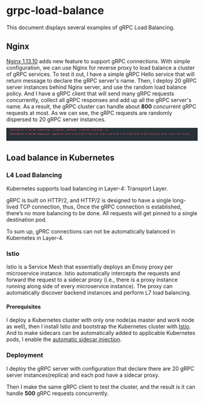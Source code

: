 # grpc-load-balance

This document displays several examples of gRPC Load Balancing. 

## Nginx 

[Nginx 1.13.10](https://www.nginx.com/blog/nginx-1-13-10-grpc/) adds new feature to support gRPC connections. With simple configuration, we can use Nginx for reverse proxy to load balance a cluster of gRPC services. 
To test it out, I have a simple gRPC Hello service that will return message to declare the gRPC server's name. Then, I deploy 20 gRPC server instances behind Nginx server, and use the random load balance policy. 
And I have a gRPC client that will send many gRPC requests concurrently, collect all gRPC responses and add up all the gRPC server's name. As a result, the gRPC cluster can handle about **800** concurrent gRPC requests at most. As we can see, the gRPC requests are randomly dispersed to 20 gRPC server instances.

![](https://github.com/yuyilei/grpc-load-balance/blob/master/pictrue/ng.jpg?raw=true) 

## Load balance in Kubernetes

### L4 Load Balancing

Kubernetes supports load balancing in Layer-4: Transport Layer. 

gRPC is built on HTTP/2, and HTTP/2 is designed to have a single long-lived TCP connection, thus, Once the gRPC connection is established, there’s no more balancing to be done. All requests will get pinned to a single destination pod.

To sum up, gPRC connections can not be automatically balanced in Kubernetes in Layer-4.

### Istio

Istio is a Service Mesh that essentially deploys an Envoy proxy per microservice instance. Istio automatically intercepts the requests and forward the request to a sidecar proxy (i.e., there is a proxy instance running along side of every microservice instance). The proxy can automatically discover backend instances and perform L7 load balancing. 

#### Prerequisites
I deploy a Kubernetes cluster with only one node(as master and work node as well), then I install Istio and bootstrap the Kubernetes cluster with [Istio](https://istio.io/docs/setup/install/kubernetes/). 
And to make sidecars can be automatically added to applicable Kubernetes pods, I enable the [automatic sidecar injection](https://istio.io/docs/setup/additional-setup/sidecar-injection/#automatic-sidecar-injection). 

### Deployment 

I deploy the gRPC server with configuration that declare there are 20 gRPC server instances(replica) and each pod have a sidecar proxy. 

Then I make the same gRPC client to test the cluster, and the result is it can handle **500** gRPC requests concurrently. 

 